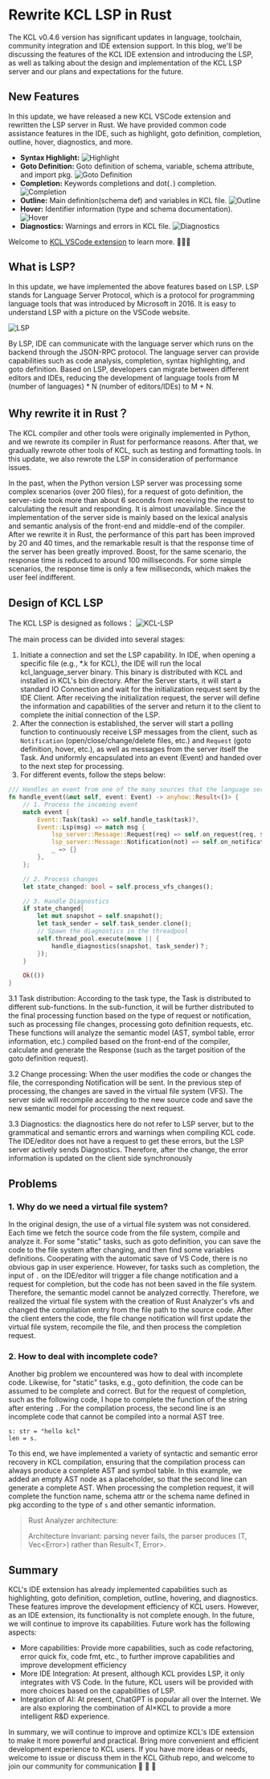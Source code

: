 # Rewrite KCL LSP in Rust

The KCL v0.4.6 version has significant updates in language, toolchain, community integration and IDE extension support. In this blog, we'll be discussing the features of the KCL IDE extension and introducing the LSP, as well as talking about the design and implementation of the KCL LSP server and our plans and expectations for the future.

## New Features

In this update, we have released a new KCL VSCode extension and rewritten the LSP server in Rust. We have provided common code assistance features in the IDE, such as highlight, goto definition, completion, outline, hover, diagnostics, and more.

- **Syntax Highlight:**
  ![Highlight](/img/docs/tools/Ide/vs-code/Highlight.png)
- **Goto Definition:** Goto definition of schema, variable, schema attribute, and import pkg.
  ![Goto Definition](/img/docs/tools/Ide/vs-code/GotoDef.gif)
- **Completion:** Keywords completions and dot(`.`) completion.
  ![Completion](/img/docs/tools/Ide/vs-code/Completion.gif)
- **Outline:** Main definition(schema def) and variables in KCL file.
  ![Outline](/img/docs/tools/Ide/vs-code/Outline.gif)
- **Hover:** Identifier information (type and schema documentation).
  ![Hover](/img/docs/tools/Ide/vs-code/Hover.gif)
- **Diagnostics:** Warnings and errors in KCL file.
  ![Diagnostics](/img/docs/tools/Ide/vs-code/Diagnostics.gif)

Welcome to [KCL VSCode extension](https://kcl-lang.io/docs/tools/Ide/vs-code/) to learn more. 👏👏👏

## What is LSP?

In this update, we have implemented the above features based on LSP. LSP stands for Language Server Protocol, which is a protocol for programming language tools that was introduced by Microsoft in 2016. It is easy to understand LSP with a picture on the VSCode website.

![LSP](/img/blog/2023-07-10-kcl-LSP/lsp.png)

By LSP, IDE can communicate with the language server which runs on the backend through the JSON-RPC protocol. The language server can provide capabilities such as code analysis, completion, syntax highlighting, and goto definition. Based on LSP, developers can migrate between different editors and IDEs, reducing the development of language tools from M (number of languages) \* N (number of editors/IDEs) to M + N.

## Why rewrite it in Rust？

The KCL compiler and other tools were originally implemented in Python, and we rewrote its compiler in Rust for performance reasons. After that, we gradually rewrote other tools of KCL, such as testing and formatting tools. In this update, we also rewrote the LSP in consideration of performance issues.

In the past, when the Python version LSP server was processing some complex scenarios (over 200 files), for a request of goto definition, the server-side took more than about 6 seconds from receiving the request to calculating the result and responding. It is almost unavailable. Since the implementation of the server side is mainly based on the lexical analysis and semantic analysis of the front-end and middle-end of the compiler. After we rewrite it in Rust, the performance of this part has been improved by 20 and 40 times, and the remarkable result is that the response time of the server has been greatly improved. Boost, for the same scenario, the response time is reduced to around 100 milliseconds. For some simple scenarios, the response time is only a few milliseconds, which makes the user feel indifferent.

## Design of KCL LSP

The KCL LSP is designed as follows：
![KCL-LSP](/img/blog/2023-07-10-kcl-LSP/kcl-LSP.png)

The main process can be divided into several stages:

1. Initiate a connection and set the LSP capability. In IDE, when opening a specific file (e.g., \*.k for KCL), the IDE will run the local kcl_language_server binary. This binary is distributed with KCL and installed in KCL's bin directory. After the Server starts, it will start a standard IO Connection and wait for the initialization request sent by the IDE Client. After receiving the initialization request, the server will define the information and capabilities of the server and return it to the client to complete the initial connection of the LSP.
2. After the connection is established, the server will start a polling function to continuously receive LSP messages from the client, such as `Notification` (open/close/change/delete files, etc.) and `Request` (goto definition, hover, etc.), as well as messages from the server itself the Task. And uniformly encapsulated into an event (Event) and handed over to the next step for processing.
3. For different events, follow the steps below:

```Rust
/// Handles an event from one of the many sources that the language server subscribes to.
fn handle_event(&mut self, event: Event) -> anyhow::Result<()> {
    // 1. Process the incoming event
    match event {
        Event::Task(task) => self.handle_task(task)?,
        Event::Lsp(msg) => match msg {
            lsp_server::Message::Request(req) => self.on_request(req, start_time)?,
            lsp_server::Message::Notification(not) => self.on_notification(not)?,
            _ => {}
        },
    };

    // 2. Process changes
    let state_changed: bool = self.process_vfs_changes();

    // 3. Handle Diagnostics
    if state_changed{
        let mut snapshot = self.snapshot();
        let task_sender = self.task_sender.clone();
        // Spawn the diagnostics in the threadpool
        self.thread_pool.execute(move || {
            handle_diagnostics(snapshot, task_sender)？;
        });
    }

    Ok(())
}
```

3.1 Task distribution: According to the task type, the Task is distributed to different sub-functions. In the sub-function, it will be further distributed to the final processing function based on the type of request or notification, such as processing file changes, processing goto definition requests, etc. These functions will analyze the semantic model (AST, symbol table, error information, etc.) compiled based on the front-end of the compiler, calculate and generate the Response (such as the target position of the goto definition request).

3.2 Change processing: When the user modifies the code or changes the file, the corresponding Notification will be sent. In the previous step of processing, the changes are saved in the virtual file system (VFS). The server side will recompile according to the new source code and save the new semantic model for processing the next request.

3.3 Diagnostics: the diagnostics here do not refer to LSP server, but to the grammatical and semantic errors and warnings when compiling KCL code. The IDE/editor does not have a request to get these errors, but the LSP server actively sends Diagnostics. Therefore, after the change, the error information is updated on the client side synchronously

## Problems

### 1. Why do we need a virtual file system?

In the original design, the use of a virtual file system was not considered. Each time we fetch the source code from the file system, compile and analyze it. For some "static" tasks, such as goto definition, you can save the code to the file system after changing, and then find some variables definitions. Cooperating with the automatic save of VS Code, there is no obvious gap in user experience. However, for tasks such as completion, the input of `.` on the IDE/editor will trigger a file change notification and a request for completion, but the code has not been saved in the file system. Therefore, the semantic model cannot be analyzed correctly. Therefore, we realized the virtual file system with the creation of Rust Analyzer's vfs and changed the compilation entry from the file path to the source code. After the client enters the code, the file change notification will first update the virtual file system, recompile the file, and then process the completion request.

### 2. How to deal with incomplete code?

Another big problem we encountered was how to deal with incomplete code. Likewise, for "static" tasks, e.g., goto definition, the code can be assumed to be complete and correct. But for the request of completion, such as the following code, I hope to complete the function of the string after entering `.`.For the compilation process, the second line is an incomplete code that cannot be compiled into a normal AST tree.

```
s: str = "hello kcl"
len = s.
```

To this end, we have implemented a variety of syntactic and semantic error recovery in KCL compilation, ensuring that the compilation process can always produce a complete AST and symbol table. In this example, we added an empty AST node as a placeholder, so that the second line can generate a complete AST. When processing the completion request, it will complete the function name, schema attr or the schema name defined in pkg according to the type of `s` and other semantic information.

> Rust Analyzer architecture:
>
> Architecture Invariant: parsing never fails, the parser produces (T, Vec&lt;Error&gt;) rather than Result&lt;T, Error&gt;.

## Summary

KCL's IDE extension has already implemented capabilities such as highlighting, goto definition, completion, outline, hovering, and diagnostics. These features improve the development efficiency of KCL users. However, as an IDE extension, its functionality is not complete enough. In the future, we will continue to improve its capabilities. Future work has the following aspects:

- More capabilities: Provide more capabilities, such as code refactoring, error quick fix, code fmt, etc., to further improve capabilities and improve development efficiency
- More IDE Integration: At present, although KCL provides LSP, it only integrates with VS Code. In the future, KCL users will be provided with more choices based on the capabilities of LSP.
- Integration of AI: At present, ChatGPT is popular all over the Internet. We are also exploring the combination of AI×KCL to provide a more intelligent R&D experience.

In summary, we will continue to improve and optimize KCL's IDE extension to make it more powerful and practical. Bring more convenient and efficient development experience to KCL users.
If you have more ideas or needs, welcome to issue or discuss them in the KCL Github repo, and welcome to join our community for communication 🙌 🙌 🙌
